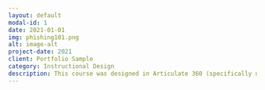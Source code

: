 ```yaml
---
layout: default
modal-id: 1
date: 2021-01-01
img: phishing101.png
alt: image-alt
project-date: 2021
client: Portfolio Sample
category: Instructional Design
description: This course was designed in Articulate 360 (specifically using Rise 360) and shows an example of a security compliance training. <a href="/Phishing101">Sample Course</a>
---
```

